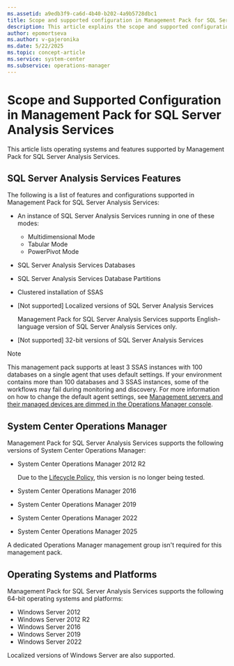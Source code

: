 ```yaml
---
ms.assetid: a9edb3f9-ca6d-4b40-b202-4a9b5728dbc1
title: Scope and supported configuration in Management Pack for SQL Server Analysis Services
description: This article explains the scope and supported configuration for Management Pack for SQL Server Analysis Services
author: epomortseva
ms.author: v-gajeronika
ms.date: 5/22/2025
ms.topic: concept-article
ms.service: system-center
ms.subservice: operations-manager
---
```


# Scope and Supported Configuration in Management Pack for SQL Server Analysis Services

This article lists operating systems and features supported by Management Pack for SQL Server Analysis Services.

## SQL Server Analysis Services Features

The following is a list of features and configurations supported in Management Pack for SQL Server Analysis Services:

- An instance of SQL Server Analysis Services running in one of these modes:
  - Multidimensional Mode
  - Tabular Mode
  - PowerPivot Mode

- SQL Server Analysis Services Databases

- SQL Server Analysis Services Database Partitions

- Clustered installation of SSAS

- [Not supported] Localized versions of SQL Server Analysis Services

  Management Pack for SQL Server Analysis Services supports English-language version of SQL Server Analysis Services only.

- [Not supported] 32-bit versions of SQL Server Analysis Services

>[!NOTE]
>This management pack supports at least 3 SSAS instances with 100 databases on a single agent that uses default settings. If your environment contains more than 100 databases and 3 SSAS instances, some of the workflows may fail during monitoring and discovery. For more information on how to change the default agent settings, see [Management servers and their managed devices are dimmed in the Operations Manager console](/troubleshoot/system-center/scom/management-servers-devices-dimmed).

## System Center Operations Manager

Management Pack for SQL Server Analysis Services supports the following versions of System Center Operations Manager:

- System Center Operations Manager 2012 R2
  
  Due to the [Lifecycle Policy](/lifecycle/products/microsoft-system-center-2012-r2-operations-manager), this version is no longer being tested.
  
- System Center Operations Manager 2016
- System Center Operations Manager 2019
- System Center Operations Manager 2022
- System Center Operations Manager 2025

A dedicated Operations Manager management group isn't required for this management pack.

## Operating Systems and Platforms

Management Pack for SQL Server Analysis Services supports the following 64-bit operating systems and platforms:

- Windows Server 2012
- Windows Server 2012 R2
- Windows Server 2016
- Windows Server 2019
- Windows Server 2022

Localized versions of Windows Server are also supported.
